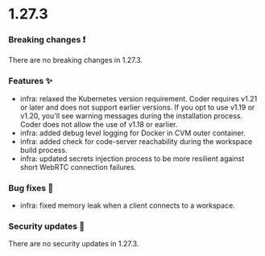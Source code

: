 # 1.27.3

### Breaking changes ❗

There are no breaking changes in 1.27.3.

### Features ✨

- infra: relaxed the Kubernetes version requirement. Coder requires v1.21 or
  later and does not support earlier versions. If you opt to use v1.19 or v1.20,
  you'll see warning messages during the installation process. Coder does not
  allow the use of v1.18 or earlier.
- infra: added debug level logging for Docker in CVM outer container.
- infra: added check for code-server reachability during the workspace build
  process.
- infra: updated secrets injection process to be more resilient against short
  WebRTC connection failures.

### Bug fixes 🐛

- infra: fixed memory leak when a client connects to a workspace.

### Security updates 🔐

There are no security updates in 1.27.3.

